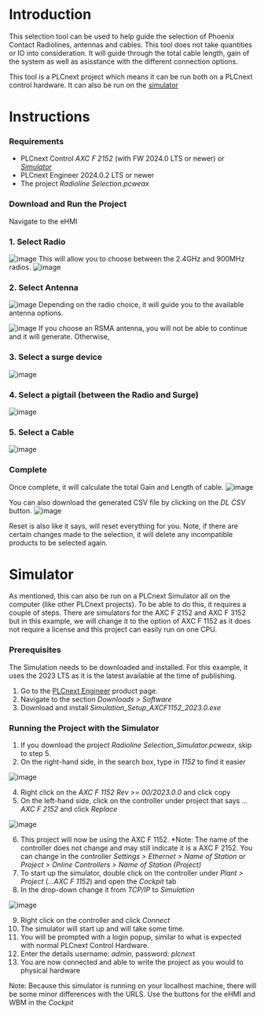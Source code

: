 # Introduction

This selection tool can be used to help guide the selection of Phoenix Contact Radiolines, antennas and cables. This tool does not take quantities or IO into consideration. It will guide through the total cable length, gain of the system as well as asisstance with the different connection options.

This tool is a PLCnext project which means it can be run both on a PLCnext control hardware. It can also be run on the [simulator](#simulator)

# Instructions

### Requirements
- PLCnext Control *AXC F 2152* (with FW 2024.0 LTS or newer) or [*Simulator*](#simulator)
- PLCnext Engineer 2024.0.2 LTS or newer
- The project *Radioline Selection.pcweax*

### Download and Run the Project

Navigate to the eHMI

### 1. Select Radio

![image](https://github.com/declan-pxc/PLCnext-Examples/assets/143350935/7aeed01d-63d9-4281-b894-8a997cf84ec1)
This will allow you to choose between the 2.4GHz and 900MHz radios.
![image](https://github.com/declan-pxc/PLCnext-Examples/assets/143350935/ca646d42-663e-40f6-94f7-8047c2d23796)

### 2. Select Antenna

![image](https://github.com/declan-pxc/PLCnext-Examples/assets/143350935/5e4481af-15bf-4b23-ac21-e6591fc16486)
Depending on the radio choice, it will guide you to the available antenna options.

![image](https://github.com/declan-pxc/PLCnext-Examples/assets/143350935/1afd8dd8-4161-4086-8aac-74385cb06e0f)
If you choose an RSMA antenna, you will not be able to continue and it will generate. Otherwise,

### 3. Select a surge device

![image](https://github.com/declan-pxc/PLCnext-Examples/assets/143350935/5d86c40e-57f2-4337-9b16-71ef3389c9ee)

### 4. Select a pigtail (between the Radio and Surge)

![image](https://github.com/declan-pxc/PLCnext-Examples/assets/143350935/8b55815e-7a5d-40bc-90bf-e83da5054f94)

### 5. Select a Cable

![image](https://github.com/declan-pxc/PLCnext-Examples/assets/143350935/02bafc5b-81ad-4c41-b2a9-a73ed64740c5)

### Complete

Once complete, it will calculate the total Gain and Length of cable.
![image](https://github.com/declan-pxc/PLCnext-Examples/assets/143350935/d749a934-665d-49ad-8f29-35c096e254c2)

You can also download the generated CSV file by clicking on the *DL CSV* button.
![image](https://github.com/declan-pxc/PLCnext-Examples/assets/143350935/1350afab-79cc-494c-9163-28b577a5e96a)

Reset is also like it says, will reset everything for you. Note, if there are certain changes made to the selection, it will delete any incompatible products to be selected again.

# Simulator

As mentioned, this can also be run on a PLCnext Simulator all on the computer (like other PLCnext projects). To be able to do this, it requires a couple of steps.
There are simulators for the AXC F 2152 and AXC F 3152 but in this example, we will change it to the option of AXC F 1152 as it does not require a license and this project can easily run on one CPU.

### Prerequisites

The Simulation needs to be downloaded and installed. For this example, it uses the 2023 LTS as it is the latest available at the time of publishing.
1. Go to the [PLCnext Engineer](https://phoenixcontact.net/product/1046008) product page.
2. Navigate to the section *Downloads > Software*
3. Download and install *Simulation_Setup_AXCF1152_2023.0.exe*

### Running the Project with the Simulator

1. If you download the project *Radioline Selection_Simulator.pcweax*, skip to step 5.
2. On the right-hand side, in the search box, type in *1152* to find it easier
   
![image](https://github.com/declan-pxc/PLCnext-Examples/assets/143350935/677797c6-36ba-41ad-9f72-a2257ac002cb)

4. Right click on the *AXC F 1152 Rev >= 00/2023.0.0* and click copy
5. On the left-hand side, click on the controller under project that says *... AXC F 2152* and click *Replace*

![image](https://github.com/declan-pxc/PLCnext-Examples/assets/143350935/3fd5a804-aaeb-42ff-a070-6dcf9d7ecf70)

6. This project will now be using the AXC F 1152. *Note: The name of the controller does not change and may still indicate it is a AXC F 2152. You can change in the controller *Settings > Ethernet > Name of Station* or *Project > Online Controllers > Name of Station (Project)*
7. To start up the simulator, double click on the controller under *Plant > Project* (*...AXC F 1152*) and open the *Cockpit* tab
8. In the drop-down change it from *TCP/IP* to *Simulation*

![image](https://github.com/declan-pxc/PLCnext-Examples/assets/143350935/35f8d383-f4a2-479f-85a3-30dff080246d)

9. Right click on the controller and click *Connect*
10. The simulator will start up and will take some time.
11. You will be prompted with a login popup, similar to what is expected with normal PLCnext Control Hardware.
12. Enter the details username: *admin*, password: *plcnext*
13. You are now connected and able to write the project as you would to physical hardware

Note: Because this simulator is running on your localhost machine, there will be some minor differences with the URLS. Use the buttons for the eHMI and WBM in the *Cockpit*
